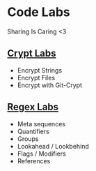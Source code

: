 # Code Labs
Sharing Is Caring <3

[Crypt Labs](crypt_labs)
----------
- Encrypt Strings
- Encrypt Files
- Encrypt with Git-Crypt

[Regex Labs](regex_labs)
----------
- Meta sequences
- Quantifiers
- Groups
- Lookahead / Lookbehind
- Flags / Modifiers
- References
